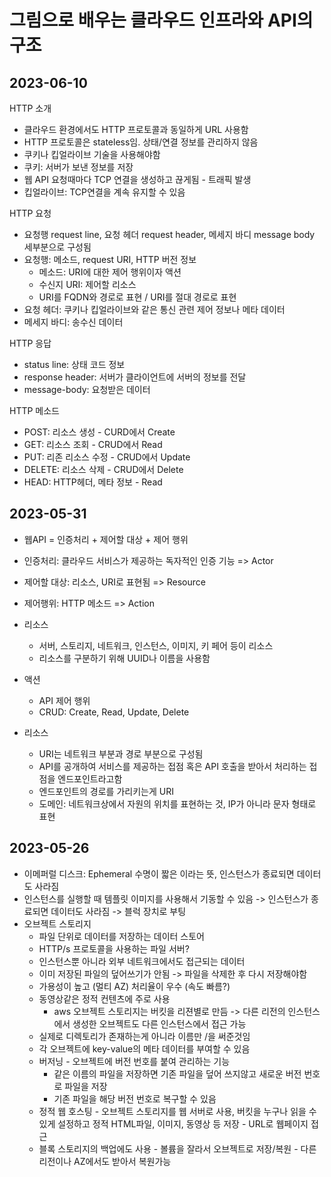
# 그림으로 배우는 클라우드 인프라와 API의 구조

## 2023-06-10

HTTP 소개
* 클라우드 환경에서도 HTTP 프로토콜과 동일하게 URL 사용함
* HTTP 프로토콜은 stateless임. 상태/연결 정보를 관리하지 않음
* 쿠키나 킵얼라이브 기술을 사용해야함
* 쿠키: 서버가 보낸 정보를 저장
* 웹 API 요청때마다 TCP 연결을 생성하고 끊게됨 - 트래픽 발생
* 킵얼라이브: TCP연결을 계속 유지할 수 있음

HTTP 요청
* 요청행 request line, 요청 헤더 request header, 메세지 바디 message body 세부분으로 구성됨
* 요청행: 메소드, request URI, HTTP 버전 정보
  * 메소드: URI에 대한 제어 행위이자 액션
  * 수신지 URI: 제어할 리소스
  * URI를 FQDN와 경로로 표현 / URI를 절대 경로로 표현
* 요청 헤더: 쿠키나 킵얼라이브와 같은 통신 관련 제어 정보나 메타 데이터
* 메세지 바디: 송수신 데이터

HTTP 응답
* status line: 상태 코드 정보
* response header: 서버가 클라이언트에 서버의 정보를 전달
* message-body: 요청받은 데이터

HTTP 메소드
* POST: 리소스 생성 - CURD에서 Create
* GET: 리소스 조회 - CRUD에서 Read
* PUT: 리존 리소스 수정 - CRUD에서 Update
* DELETE: 리소스 삭제 - CRUD에서 Delete
* HEAD: HTTP헤더, 메타 정보 - Read


## 2023-05-31

* 웹API = 인증처리 + 제어할 대상 + 제어 행위
* 인증처리: 클라우드 서비스가 제공하는 독자적인 인증 기능 => Actor
* 제어할 대상: 리소스, URI로 표현됨 => Resource
* 제어행위: HTTP 메소드 => Action

* 리소스
  * 서버, 스토리지, 네트워크, 인스턴스, 이미지, 키 페어 등이 리소스
  * 리소스를 구분하기 위해 UUID나 이름을 사용함

* 액션
  * API 제어 행위
  * CRUD: Create, Read, Update, Delete

* 리소스
  * URI는 네트워크 부분과 경로 부분으로 구성됨
  * API를 공개하여 서비스를 제공하는 접점 혹은 API 호출을 받아서 처리하는 접점을 엔드포인트라고함
  * 엔드포인트의 경로를 가리키는게 URI
  * 도메인: 네트워크상에서 자원의 위치를 표현하는 것, IP가 아니라 문자 형태로 표현

## 2023-05-26

* 이메퍼럴 디스크: Ephemeral 수명이 짧은 이라는 뜻, 인스턴스가 종료되면 데이터도 사라짐
* 인스턴스를 실행할 때 템플릿 이미지를 사용해서 기동할 수 있음 -> 인스턴스가 종료되면 데이터도 사라짐 -> 블럭 장치로 부팅
* 오브젝트 스토리지
  * 파일 단위로 데이터를 저장하는 데이터 스토어
  * HTTP/s 프로토콜을 사용하는 파일 서버?
  * 인스턴스뿐 아니라 외부 네트워크에서도 접근되는 데이터
  * 이미 저장된 파일의 덮어쓰기가 안됨 -> 파일을 삭제한 후 다시 저장해야함
  * 가용성이 높고 (멀티 AZ) 처리율이 우수 (속도 빠름?)
  * 동영상같은 정적 컨텐츠에 주로 사용
    * aws 오브젝트 스토리지는 버킷을 리젼별로 만듬 -> 다른 리전의 인스턴스에서 생성한 오브젝트도 다른 인스턴스에서 접근 가능
  * 실제로 디렉토리가 존재하는게 아니라 이름만 /을 써준것임
  * 각 오브젝트에 key-value의 메타 데이터를 부여할 수 있음
  * 버저닝 - 오브젝트에 버전 번호를 붙여 관리하는 기능
    * 같은 이름의 파일을 저장하면 기존 파일을 덮어 쓰지않고 새로운 버전 번호로 파일을 저장
    * 기존 파일을 해당 버전 번호로 복구할 수 있음
  * 정적 웹 호스팅 - 오브젝트 스토리지를 웹 서버로 사용, 버킷을 누구나 읽을 수 있게 설정하고 정적 HTML파일, 이미지, 동영상 등 저장 - URL로 웹페이지 접근
  * 블록 스토리지의 백업에도 사용 - 볼륨을 잘라서 오브젝트로 저장/복원 - 다른 리전이나 AZ에서도 받아서 복원가능
